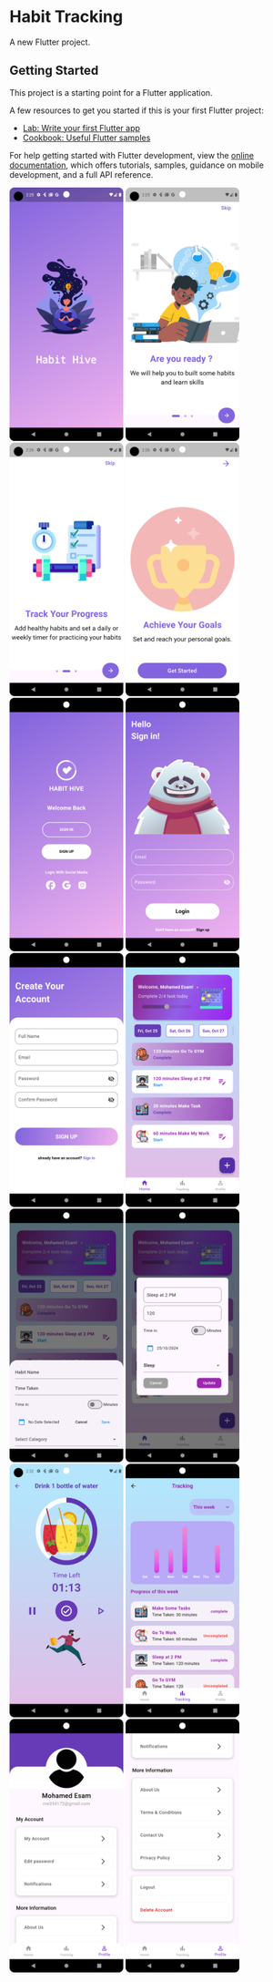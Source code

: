 # Habit Tracking

A new Flutter project.

## Getting Started

This project is a starting point for a Flutter application.

A few resources to get you started if this is your first Flutter project:

- [Lab: Write your first Flutter app](https://docs.flutter.dev/get-started/codelab)
- [Cookbook: Useful Flutter samples](https://docs.flutter.dev/cookbook)

For help getting started with Flutter development, view the
[online documentation](https://docs.flutter.dev/), which offers tutorials,
samples, guidance on mobile development, and a full API reference.

<p float="left">
  <img src="https://github.com/EsAm1973/Habit-Tracking/blob/3206a6cac98bf92b3e67ac5e2c93b0565c9880e1/splash.png" width="200" />
  <img src="https://github.com/EsAm1973/Habit-Tracking/blob/3206a6cac98bf92b3e67ac5e2c93b0565c9880e1/onboarding1.png" width="200" />
  <img src="https://github.com/EsAm1973/Habit-Tracking/blob/3206a6cac98bf92b3e67ac5e2c93b0565c9880e1/onboarding2.png" width="200" />
  <img src="https://github.com/EsAm1973/Habit-Tracking/blob/3206a6cac98bf92b3e67ac5e2c93b0565c9880e1/onboarding3.png" width="200" />
  <img src="https://github.com/EsAm1973/Habit-Tracking/blob/3206a6cac98bf92b3e67ac5e2c93b0565c9880e1/welcome.png" width="200" />
  <img src="https://github.com/EsAm1973/Habit-Tracking/blob/3206a6cac98bf92b3e67ac5e2c93b0565c9880e1/signin.png" width="200" />
  <img src="https://github.com/EsAm1973/Habit-Tracking/blob/3206a6cac98bf92b3e67ac5e2c93b0565c9880e1/signup.png" width="200" />
  <img src="https://github.com/EsAm1973/Habit-Tracking/blob/3206a6cac98bf92b3e67ac5e2c93b0565c9880e1/home%20page.png" width="200" />
  <img src="https://github.com/EsAm1973/Habit-Tracking/blob/3206a6cac98bf92b3e67ac5e2c93b0565c9880e1/add%20habit.png" width="200" />
  <img src="https://github.com/EsAm1973/Habit-Tracking/blob/3206a6cac98bf92b3e67ac5e2c93b0565c9880e1/edit%20habit.png" width="200" />
  <img src="https://github.com/EsAm1973/Habit-Tracking/blob/3206a6cac98bf92b3e67ac5e2c93b0565c9880e1/track%20habit.png" width="200" />
  <img src="https://github.com/EsAm1973/Habit-Tracking/blob/3206a6cac98bf92b3e67ac5e2c93b0565c9880e1/tracking.png" width="200" />
  <img src="https://github.com/EsAm1973/Habit-Tracking/blob/3206a6cac98bf92b3e67ac5e2c93b0565c9880e1/profile%201.png" width="200" />
  <img src="https://github.com/EsAm1973/Habit-Tracking/blob/3206a6cac98bf92b3e67ac5e2c93b0565c9880e1/profile%202.png" width="200" />
</p>
